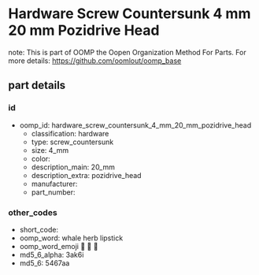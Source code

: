 # Hardware Screw Countersunk 4 mm 20 mm Pozidrive Head  

note: This is part of OOMP the Oopen Organization Method For Parts. For more details: https://github.com/oomlout/oomp_base

##  part details





### id
* oomp_id: hardware_screw_countersunk_4_mm_20_mm_pozidrive_head
  * classification: hardware
  * type: screw_countersunk
  * size: 4_mm
  * color: 
  * description_main: 20_mm
  * description_extra: pozidrive_head
  * manufacturer: 
  * part_number: 

### other_codes
* short_code: 
* oomp_word: whale herb lipstick
* oomp_word_emoji :whale: :herb: :lipstick:
* md5_6_alpha: 3ak6i
* md5_6: 5467aa